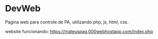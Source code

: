 # DevWeb

Pagina web para controle de PA, utilizando php, js, html, css.

website funcionando: https://mateuspag.000webhostapp.com/index.php
